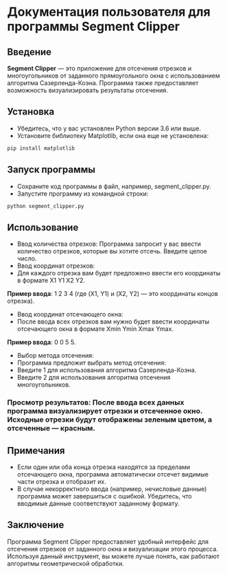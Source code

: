 # Документация пользователя для программы Segment Clipper

## Введение

**Segment Clipper** — это приложение для отсечения отрезков и многоугольников от заданного прямоугольного окна с использованием алгоритма Сазерленда-Коэна. Программа также предоставляет возможность визуализировать результаты отсечения.

## Установка
- Убедитесь, что у вас установлен Python версии 3.6 или выше.
- Установите библиотеку Matplotlib, если она еще не установлена:

```bash
pip install matplotlib
```

## Запуск программы
- Сохраните код программы в файл, например, segment_clipper.py.
- Запустите программу из командной строки:

```bash
python segment_clipper.py
```

## Использование
- Ввод количества отрезков: Программа запросит у вас ввести количество отрезков, которые вы хотите отсечь. Введите целое число.
- Ввод координат отрезков:
- Для каждого отрезка вам будет предложено ввести его координаты в формате X1 Y1 X2 Y2.

**Пример ввода**: 1 2 3 4 (где (X1, Y1) и (X2, Y2) — это координаты концов отрезка).
- Ввод координат отсечающего окна:
- После ввода всех отрезков вам нужно будет ввести координаты отсечающего окна в формате Xmin Ymin Xmax Ymax.

**Пример ввода**: 0 0 5 5.
- Выбор метода отсечения:
- Программа предложит выбрать метод отсечения:
- Введите 1 для использования алгоритма Сазерленда-Коэна.
- Введите 2 для использования алгоритма отсечения многоугольников.

### Просмотр результатов: После ввода всех данных программа визуализирует отрезки и отсеченное окно. Исходные отрезки будут отображены зеленым цветом, а отсеченные — красным.

## Примечания
- Если один или оба конца отрезка находятся за пределами отсечающего окна, программа автоматически отсечет видимые части отрезка и отобразит их.
- В случае некорректного ввода (например, нечисловые данные) программа может завершиться с ошибкой. Убедитесь, что вводимые данные соответствуют заданному формату.

## Заключение

Программа Segment Clipper предоставляет удобный интерфейс для отсечения отрезков от заданного окна и визуализации этого процесса. Используя данный инструмент, вы можете лучше понять, как работают алгоритмы геометрической обработки.
